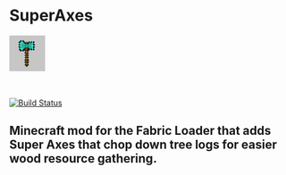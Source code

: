 # SuperAxes 

![This is the alt-attribute.][modIcon]

<br>

[![Build Status](https://dev.azure.com/levoment/Levoment/_apis/build/status/Levoment.SuperAxes?api-version=5.1-preview.1)](https://dev.azure.com/levoment/Levoment/_build?definitionId=1&_a=summary&view=runs)



Minecraft mod for the Fabric Loader that adds Super Axes that chop down tree logs for easier wood resource gathering.
---


[modIcon]: src/main/resources/assets/lvmnt/icon.png